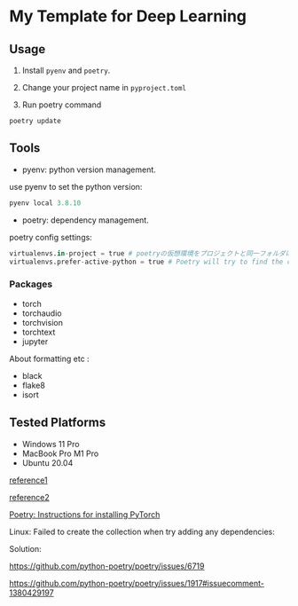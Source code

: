 # My Template for Deep Learning

## Usage

1. Install `pyenv` and `poetry`.

2. Change your project name in `pyproject.toml`

3. Run poetry command

```
poetry update
```

## Tools

- pyenv: python version management.

use pyenv to set the python version:

```python
pyenv local 3.8.10
```

- poetry: dependency management.

poetry config settings:

```python
virtualenvs.in-project = true # poetryの仮想環境をプロジェクトと同一フォルダに配置する
virtualenvs.prefer-active-python = true # Poetry will try to find the current python of your shell.
```

### Packages

- torch
- torchaudio
- torchvision
- torchtext
- jupyter

About formatting etc :

- black
- flake8
- isort

## Tested Platforms

- Windows 11 Pro
- MacBook Pro M1 Pro
- Ubuntu 20.04

[reference1](https://qiita.com/MasashiSD/items/a8ddc0b039a5b112b109)

[reference2](https://hippocampus-garden.com/jupyter_poetry_pipenv/)

[Poetry: Instructions for installing PyTorch](https://github.com/python-poetry/poetry/issues/6409)

Linux: Failed to create the collection when try adding any dependencies:

Solution:

https://github.com/python-poetry/poetry/issues/6719

https://github.com/python-poetry/poetry/issues/1917#issuecomment-1380429197
